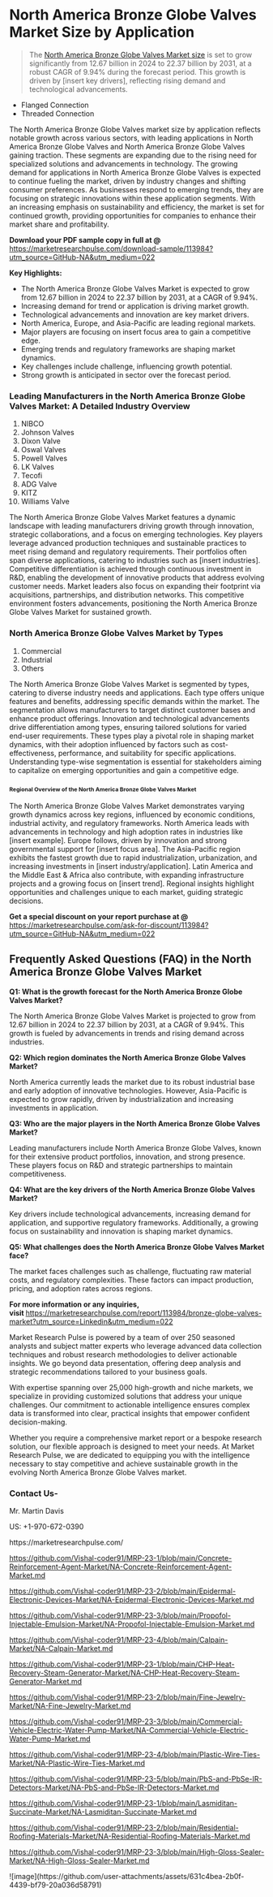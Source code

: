 <h1>North America Bronze Globe Valves Market&nbsp;Size by Application</h1><blockquote><p>The <a href="https://marketresearchpulse.com/download-sample/113984?utm_source=GitHub-NA&amp;utm_medium=022">North America Bronze Globe Valves Market size</a> is set to grow significantly from 12.67 billion in 2024 to 22.37 billion by 2031, at a robust CAGR of 9.94% during the forecast period. This growth is driven by [insert key drivers], reflecting rising demand and technological advancements.</p></blockquote><ul><li>Flanged Connection<li> Threaded Connection</li></ul><p>The North America Bronze Globe Valves market size by application reflects notable growth across various sectors, with leading applications in North America Bronze Globe Valves and North America Bronze Globe Valves gaining traction. These segments are expanding due to the rising need for specialized solutions and advancements in technology. The growing demand for applications in North America Bronze Globe Valves is expected to continue fueling the market, driven by industry changes and shifting consumer preferences. As businesses respond to emerging trends, they are focusing on strategic innovations within these application segments. With an increasing emphasis on sustainability and efficiency, the market is set for continued growth, providing opportunities for companies to enhance their market share and profitability.</p><p><strong>Download your PDF sample copy in full at @ </strong><a href="https://marketresearchpulse.com/download-sample/113984?utm_source=GitHub-NA&amp;utm_medium=022">https://marketresearchpulse.com/download-sample/113984?utm_source=GitHub-NA&amp;utm_medium=022</a></p><p><strong>Key Highlights: </strong></p><ul><li>The North America Bronze Globe Valves Market is expected to grow from 12.67 billion in 2024 to 22.37 billion by 2031, at a CAGR of 9.94%.</li><li>Increasing demand for trend or application is driving market growth.</li><li>Technological advancements and innovation are key market drivers.</li><li>North America, Europe, and Asia-Pacific are leading regional markets.</li><li>Major players are focusing on insert focus area to gain a competitive edge.</li><li>Emerging trends and regulatory frameworks are shaping market dynamics.</li><li>Key challenges include challenge, influencing growth potential.</li><li>Strong growth is anticipated in sector over the forecast period.</li></ul><h3>Leading Manufacturers in the North America Bronze Globe Valves Market: A Detailed Industry Overview</h3><ol><li>NIBCO</li><li>Johnson Valves</li><li>Dixon Valve</li><li>Oswal Valves</li><li>Powell Valves</li><li>LK Valves</li><li>Tecofi</li><li>ADG Valve</li><li>KITZ</li><li>Williams Valve</li></ol><div class="flex max-w-full flex-col flex-grow"><div class="min-h-8 text-message flex w-full flex-col items-end gap-2 whitespace-normal break-words [.text-message+&amp;]:mt-5" dir="auto" data-message-author-role="assistant" data-message-id="fd8432e4-4910-450d-b182-61b7bfb0a01f" data-message-model-slug="gpt-4o"><div class="flex w-full flex-col gap-1 empty:hidden first:pt-[3px]"><div class="markdown prose w-full break-words dark:prose-invert light"><p>The North America Bronze Globe Valves Market features a dynamic landscape with leading manufacturers driving growth through innovation, strategic collaborations, and a focus on emerging technologies. Key players leverage advanced production techniques and sustainable practices to meet rising demand and regulatory requirements. Their portfolios often span diverse applications, catering to industries such as [insert industries]. Competitive differentiation is achieved through continuous investment in R&amp;D, enabling the development of innovative products that address evolving customer needs. Market leaders also focus on expanding their footprint via acquisitions, partnerships, and distribution networks. This competitive environment fosters advancements, positioning the North America Bronze Globe Valves Market for sustained growth.</p></div></div></div></div><h3>North America Bronze Globe Valves Market by Types</h3><ol><li>Commercial<li> Industrial<li> Others</li></ol><div class="flex max-w-full flex-col flex-grow"><div class="min-h-8 text-message flex w-full flex-col items-end gap-2 whitespace-normal break-words [.text-message+&amp;]:mt-5" dir="auto" data-message-author-role="assistant" data-message-id="084470be-0bb7-4664-bddf-5156b4f41249" data-message-model-slug="gpt-4o-mini"><div class="flex w-full flex-col gap-1 empty:hidden first:pt-[3px]"><div class="markdown prose w-full break-words dark:prose-invert light"><p>The North America Bronze Globe Valves Market is segmented by types, catering to diverse industry needs and applications. Each type offers unique features and benefits, addressing specific demands within the market. The segmentation allows manufacturers to target distinct customer bases and enhance product offerings. Innovation and technological advancements drive differentiation among types, ensuring tailored solutions for varied end-user requirements. These types play a pivotal role in shaping market dynamics, with their adoption influenced by factors such as cost-effectiveness, performance, and suitability for specific applications. Understanding type-wise segmentation is essential for stakeholders aiming to capitalize on emerging opportunities and gain a competitive edge.</p></div></div></div></div><h3><span style="font-size: 11px;">Regional Overview of the North America Bronze Globe Valves Market</span></h3><div class="flex max-w-full flex-col flex-grow"><div class="min-h-8 text-message flex w-full flex-col items-end gap-2 whitespace-normal break-words [.text-message+&amp;]:mt-5" dir="auto" data-message-author-role="assistant" data-message-id="e9038762-ce64-4e30-91c9-9bd413514231" data-message-model-slug="gpt-4o-mini"><div class="flex w-full flex-col gap-1 empty:hidden first:pt-[3px]"><div class="markdown prose w-full break-words dark:prose-invert light"><p>The North America Bronze Globe Valves Market demonstrates varying growth dynamics across key regions, influenced by economic conditions, industrial activity, and regulatory frameworks. North America leads with advancements in technology and high adoption rates in industries like [insert example]. Europe follows, driven by innovation and strong governmental support for [insert focus area]. The Asia-Pacific region exhibits the fastest growth due to rapid industrialization, urbanization, and increasing investments in [insert industry/application]. Latin America and the Middle East &amp; Africa also contribute, with expanding infrastructure projects and a growing focus on [insert trend]. Regional insights highlight opportunities and challenges unique to each market, guiding strategic decisions.</p></div></div></div></div><p><strong>Get a special discount on your report purchase at @ </strong><a href="https://marketresearchpulse.com/ask-for-discount/113984?utm_source=GitHub-NA&amp;utm_medium=022">https://marketresearchpulse.com/ask-for-discount/113984?utm_source=GitHub-NA&amp;utm_medium=022</a></p><h2>Frequently Asked Questions (FAQ) in the North America Bronze Globe Valves Market</h2><p><strong>Q1: What is the growth forecast for the North America Bronze Globe Valves Market?</strong></p><p>The North America Bronze Globe Valves Market is projected to grow from 12.67 billion in 2024 to 22.37 billion by 2031, at a CAGR of 9.94%. This growth is fueled by advancements in trends and rising demand across industries.</p><p><strong>Q2: Which region dominates the North America Bronze Globe Valves Market?</strong></p><p>North America currently leads the market due to its robust industrial base and early adoption of innovative technologies. However, Asia-Pacific is expected to grow rapidly, driven by industrialization and increasing investments in application.</p><p><strong>Q3: Who are the major players in the North America Bronze Globe Valves Market?</strong></p><p>Leading manufacturers include North America Bronze Globe Valves, known for their extensive product portfolios, innovation, and strong presence. These players focus on R&amp;D and strategic partnerships to maintain competitiveness.</p><p><strong>Q4: What are the key drivers of the North America Bronze Globe Valves Market?</strong></p><p>Key drivers include technological advancements, increasing demand for application, and supportive regulatory frameworks. Additionally, a growing focus on sustainability and innovation is shaping market dynamics.</p><p><strong>Q5: What challenges does the North America Bronze Globe Valves Market face?</strong></p><p>The market faces challenges such as challenge, fluctuating raw material costs, and regulatory complexities. These factors can impact production, pricing, and adoption rates across regions.</p><p><strong>For more information or any inquiries, visit&nbsp;</strong><a href="https://marketresearchpulse.com/report/113984/bronze-globe-valves-market?utm_source=Linkedin&utm_medium=022">https://marketresearchpulse.com/report/113984/bronze-globe-valves-market?utm_source=Linkedin&utm_medium=022</a></p><p>Market Research Pulse is powered by a team of over 250 seasoned analysts and subject matter experts who leverage advanced data collection techniques and robust research methodologies to deliver actionable insights. We go beyond data presentation, offering deep analysis and strategic recommendations tailored to your business goals.</p><p>With expertise spanning over 25,000 high-growth and niche markets, we specialize in providing customized solutions that address your unique challenges. Our commitment to actionable intelligence ensures complex data is transformed into clear, practical insights that empower confident decision-making.</p><p>Whether you require a comprehensive market report or a bespoke research solution, our flexible approach is designed to meet your needs. At Market Research Pulse, we are dedicated to equipping you with the intelligence necessary to stay competitive and achieve sustainable growth in the evolving North America Bronze Globe Valves market.</p><h3><strong>Contact Us-</strong></h3><p>Mr. Martin Davis</p><p>US: +1-970-672-0390</p><p>https://marketresearchpulse.com/</p><p><a href="https://github.com/Vishal-coder91/MRP-23-1/blob/main/Concrete-Reinforcement-Agent-Market/NA-Concrete-Reinforcement-Agent-Market.md">https://github.com/Vishal-coder91/MRP-23-1/blob/main/Concrete-Reinforcement-Agent-Market/NA-Concrete-Reinforcement-Agent-Market.md</a></p><p><a href="https://github.com/Vishal-coder91/MRP-23-2/blob/main/Epidermal-Electronic-Devices-Market/NA-Epidermal-Electronic-Devices-Market.md">https://github.com/Vishal-coder91/MRP-23-2/blob/main/Epidermal-Electronic-Devices-Market/NA-Epidermal-Electronic-Devices-Market.md</a></p><p><a href="https://github.com/Vishal-coder91/MRP-23-3/blob/main/Propofol-Injectable-Emulsion-Market/NA-Propofol-Injectable-Emulsion-Market.md">https://github.com/Vishal-coder91/MRP-23-3/blob/main/Propofol-Injectable-Emulsion-Market/NA-Propofol-Injectable-Emulsion-Market.md</a></p><p><a href="https://github.com/Vishal-coder91/MRP-23-4/blob/main/Calpain-Market/NA-Calpain-Market.md">https://github.com/Vishal-coder91/MRP-23-4/blob/main/Calpain-Market/NA-Calpain-Market.md</a></p><p><a href="https://github.com/Vishal-coder91/MRP-23-1/blob/main/CHP-Heat-Recovery-Steam-Generator-Market/NA-CHP-Heat-Recovery-Steam-Generator-Market.md">https://github.com/Vishal-coder91/MRP-23-1/blob/main/CHP-Heat-Recovery-Steam-Generator-Market/NA-CHP-Heat-Recovery-Steam-Generator-Market.md</a></p><p><a href="https://github.com/Vishal-coder91/MRP-23-2/blob/main/Fine-Jewelry-Market/NA-Fine-Jewelry-Market.md">https://github.com/Vishal-coder91/MRP-23-2/blob/main/Fine-Jewelry-Market/NA-Fine-Jewelry-Market.md</a></p><p><a href="https://github.com/Vishal-coder91/MRP-23-3/blob/main/Commercial-Vehicle-Electric-Water-Pump-Market/NA-Commercial-Vehicle-Electric-Water-Pump-Market.md">https://github.com/Vishal-coder91/MRP-23-3/blob/main/Commercial-Vehicle-Electric-Water-Pump-Market/NA-Commercial-Vehicle-Electric-Water-Pump-Market.md</a></p><p><a href="https://github.com/Vishal-coder91/MRP-23-4/blob/main/Plastic-Wire-Ties-Market/NA-Plastic-Wire-Ties-Market.md">https://github.com/Vishal-coder91/MRP-23-4/blob/main/Plastic-Wire-Ties-Market/NA-Plastic-Wire-Ties-Market.md</a></p><p><a href="https://github.com/Vishal-coder91/MRP-23-5/blob/main/PbS-and-PbSe-IR-Detectors-Market/NA-PbS-and-PbSe-IR-Detectors-Market.md">https://github.com/Vishal-coder91/MRP-23-5/blob/main/PbS-and-PbSe-IR-Detectors-Market/NA-PbS-and-PbSe-IR-Detectors-Market.md</a></p><p><a href="https://github.com/Vishal-coder91/MRP-23-1/blob/main/Lasmiditan-Succinate-Market/NA-Lasmiditan-Succinate-Market.md">https://github.com/Vishal-coder91/MRP-23-1/blob/main/Lasmiditan-Succinate-Market/NA-Lasmiditan-Succinate-Market.md</a></p><p><a href="https://github.com/Vishal-coder91/MRP-23-2/blob/main/Residential-Roofing-Materials-Market/NA-Residential-Roofing-Materials-Market.md">https://github.com/Vishal-coder91/MRP-23-2/blob/main/Residential-Roofing-Materials-Market/NA-Residential-Roofing-Materials-Market.md</a></p><p><a href="https://github.com/Vishal-coder91/MRP-23-3/blob/main/High-Gloss-Sealer-Market/NA-High-Gloss-Sealer-Market.md">https://github.com/Vishal-coder91/MRP-23-3/blob/main/High-Gloss-Sealer-Market/NA-High-Gloss-Sealer-Market.md</a></p>
![image](https://github.com/user-attachments/assets/631c4bea-2b0f-4439-bf79-20a036d58791)
